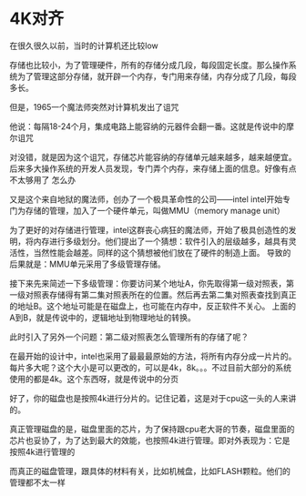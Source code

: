 # 4K对齐
在很久很久以前，当时的计算机还比较low

存储也比较小，为了管理硬件，所有的存储分成几段，每段固定长度。那么操作系统为了管理这部分存储，就开辟一个内存，专门用来存储，内存分成了几段，每段多长。

但是，1965一个魔法师突然对计算机发出了诅咒

他说：每隔18-24个月，集成电路上能容纳的元器件会翻一番。这就是传说中的摩尔诅咒

对没错，就是因为这个诅咒，存储芯片能容纳的存储单元越来越多，越来越便宜。后来多大操作系统的开发人员发现，专门弄个内存，来存储上面的信息。好像有点不太够用了
怎么办

又是这个来自地狱的魔法师，创办了一个极具革命性的公司——intel
intel开始专门为存储的管理，加入了一个硬件单元，叫做MMU（memory manage unit）

为了更好的对存储进行管理，intel这群丧心病狂的魔法师，开始了极具创造性的发明，将内存进行多级划分。他们提出了一个猜想：软件引入的层级越多，越具有灵活性，当然性能会越差。同样的这个猜想被他们放在了硬件的制造上面。
导致的后果就是：MMU单元采用了多级管理存储。

接下来先来简述一下多级管理：你要访问某个地址A，你先取得第一级对照表，第一级对照表存储得有第二集对照表所在的位置。然后再去第二集对照表查找到真正的地址B。这个地址可能是在磁盘上，也可能在内存中，反正软件不关心。
上面的A到B，就是传说中的，逻辑地址到物理地址的转换。

此时引入了另外一个问题：第二级对照表怎么管理所有的存储了呢？

在最开始的设计中，intel也采用了最最最原始的方法，将所有内存分成一片片的。每片多大呢？这个大小是可以更改的，可以是4k，8k。。。不过目前大部分的系统使用的都是4k。这个东西呀，就是传说中的分页

好了，你的磁盘也是按照4k进行分片的。记住记着，这是对于cpu这一头的人来讲的。

真正管理磁盘的是，磁盘里面的芯片，为了保持跟cpu老大哥的节奏，磁盘里面的芯片也妥协了，为了达到最大的效能，也按照4k进行管理。即对外表现为：它是按照4k进行管理的

而真正的磁盘管理，跟具体的材料有关，比如机械盘，比如FLASH颗粒。他们的管理都不太一样